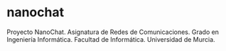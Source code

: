 # nanochat
Proyecto NanoChat. Asignatura de Redes de Comunicaciones. Grado en Ingeniería Informática. Facultad de Informática. Universidad de Murcia. 
